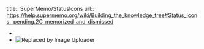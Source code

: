 title:: SuperMemo/StatusIcons
url:: https://help.supermemo.org/wiki/Building_the_knowledge_tree#Status_icons:_pending.2C_memorized_and_dismissed

-
- ![Replaced by Image Uploader](https://vip2.loli.io/2022/08/08/Nx7vPF3Tq4ueQza.png)